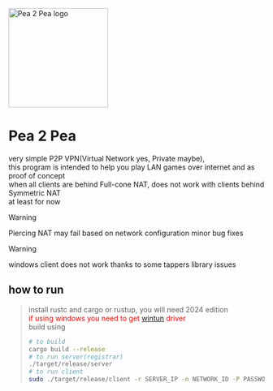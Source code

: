 <img src="https://git.pupes.org/PoliEcho/pea_2_pea/raw/branch/master/logo.svg" alt="Pea 2 Pea logo" width="196"></img>
# Pea 2 Pea  
very simple P2P VPN(Virtual Network yes, Private maybe),  
this program is intended to help you play LAN games over internet and as proof of concept  
when all clients are behind Full-cone NAT, does not work with clients behind Symmetric NAT  
at least for now  


> [!WARNING]  
> Piercing NAT may fail based on network configuration minor bug fixes  

> [!WARNING]    
>  windows client does not work thanks to some tappers library issues

## how to run  
> install rustc and cargo or rustup, you will need 2024 edition  
> <span style='color: red;'>if using windows you need to get</span> [wintun](https://www.wintun.net/)  <span style='color: red;'>driver</span>  
> build using  
> ```bash
> # to build
> cargo build --release
> # to run server(registrar)
> ./target/release/server
> # to run client
> sudo ./target/release/client -r SERVER_IP -n NETWORK_ID -P PASSWORD # password is optional
> ```